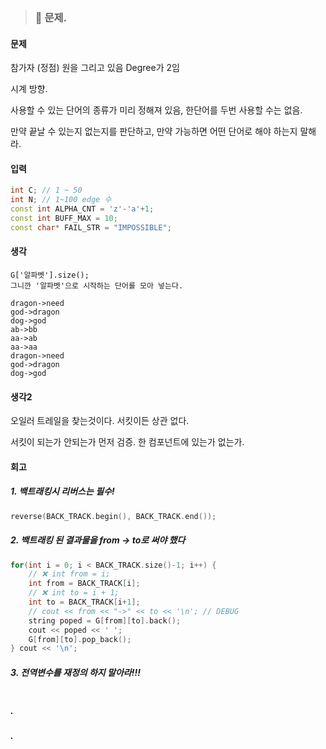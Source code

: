 > ### 📄 문제.

#### 문제
참가자 (정점) 원을 그리고 있음
Degree가 2임

시계 방향.

사용할 수 있는 단어의 종류가 미리 정해져 있음,
한단어를 두번 사용할 수는 없음.

만약 끝날 수 있는지 없는지를 판단하고, 만약 가능하면 어떤 단어로 해야 하는지 말해라.

#### 입력
```cpp
int C; // 1 ~ 50
int N; // 1~100 edge 수
const int ALPHA_CNT = 'z'-'a'+1;
const int BUFF_MAX = 10;
const char* FAIL_STR = "IMPOSSIBLE";
```

#### 생각
```
G['알파벳'].size();
그니깐 '알파벳'으로 시작하는 단어를 모아 넣는다.
```

```
dragon->need
god->dragon
dog->god
ab->bb
aa->ab
aa->aa
dragon->need
god->dragon
dog->god
```

#### 생각2

오일러 트레일을 찾는것이다.
서킷이든 상관 없다.

서킷이 되는가 안되는가 먼저 검증.
한 컴포넌트에 있는가 없는가.

#### 회고

##### 1. 백트래킹시 리버스는 필수!
```cpp
reverse(BACK_TRACK.begin(), BACK_TRACK.end());
```

##### 2. 백트래킹 된 결과물을 from -> to로 써야 했다

```cpp
for(int i = 0; i < BACK_TRACK.size()-1; i++) {
	// ❌ int from = i;
	int from = BACK_TRACK[i];
	// ❌ int to = i + 1;
	int to = BACK_TRACK[i+1];
	// cout << from << "->" << to << '\n'; // DEBUG 
	string poped = G[from][to].back();
	cout << poped << ' ';
	G[from][to].pop_back();
} cout << '\n';
```

##### 3. 전역변수를 재정의 하지 말아라!!!

```cpp

```

##### .
##### .